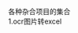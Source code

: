 <!--
 * @Author: bob
 * @Date: 2022-04-10 17:42:42
 * @LastEditors: bob
 * @LastEditTime: 2022-04-14 16:22:50
 * @FilePath: \test_git\README.md
 * @Description: 
 * 
 * Copyright (c) 2022 by bob, All Rights Reserved. 
-->

各种杂合项目的集合  
1.ocr图片转excel

